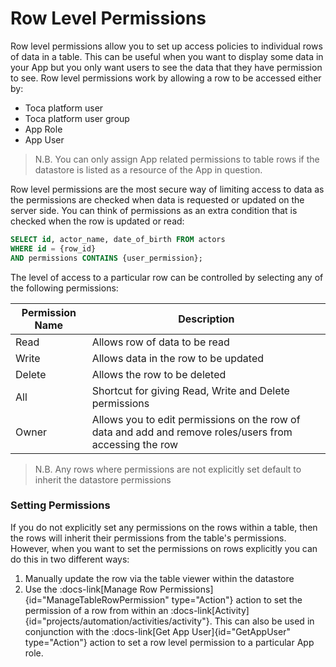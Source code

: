 # Row Level Permissions

Row level permissions allow you to set up access policies to individual rows of data in a table.
This can be useful when you want to display some data in your App but you only want users to see the data that they have permission to see.
Row level permissions work by allowing a row to be accessed either by:
- Toca platform user
- Toca platform user group
- App Role
- App User

> N.B. You can only assign App related permissions to table rows if the datastore is listed as a resource of the App in question.

Row level permissions are the most secure way of limiting access to data as the permissions are checked when data is requested or updated on the server side.
You can think of permissions as an extra condition that is checked when the row is updated or read:
```sql
SELECT id, actor_name, date_of_birth FROM actors
WHERE id = {row_id}
AND permissions CONTAINS {user_permission};
```

The level of access to a particular row can be controlled by selecting any of the following permissions:

| Permission Name | Description |
|--- | --- |
| Read | Allows row of data to be read |
| Write | Allows data in the row to be updated |
| Delete | Allows the row to be deleted |
| All | Shortcut for giving Read, Write and Delete permissions |
| Owner | Allows you to edit permissions on the row of data and add and remove roles/users from accessing the row |

> N.B. Any rows where permissions are not explicitly set default to inherit the datastore permissions

### Setting Permissions

If you do not explicitly set any permissions on the rows within a table, then the rows will inherit their permissions from the table's permissions. However, when you want to set the permissions on rows explicitly you can do this in two different ways:
1. Manually update the row via the table viewer within the datastore
2. Use the :docs-link[Manage Row Permissions]{id="ManageTableRowPermission" type="Action"} action to set the permission of a row from within an :docs-link[Activity]{id="projects/automation/activities/activity"}. This can also be used in conjunction with the :docs-link[Get App User]{id="GetAppUser" type="Action"} action to set a row level permission to a particular App role.

